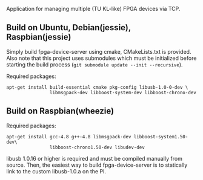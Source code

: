 Application for managing multiple (TU KL-like) FPGA devices via TCP.

Build on Ubuntu, Debian(jessie), Raspbian(jessie)
-------------------------------------------------
Simply build fpga-device-server using cmake, CMakeLists.txt is provided. Also note that this project uses submodules which must be initialized before starting the build process (`git submodule update --init --recursive`).

Required packages:
```
apt-get install build-essential cmake pkg-config libusb-1.0-0-dev \
                libmsgpack-dev libboost-system-dev libboost-chrono-dev
```

Build on Raspbian(wheezie)
-------------------------------------------------
Required packages:
```
apt-get install gcc-4.8 g++-4.8 libmsgpack-dev libboost-system1.50-dev\
                libboost-chrono1.50-dev libudev-dev
```
libusb 1.0.16 or higher is required and must be compiled manually from source. Then, the easiest way to build fpga-device-server is to statically link to the custom libusb-1.0.a on the PI.

